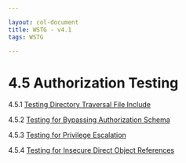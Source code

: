 ```yaml
---

layout: col-document
title: WSTG - v4.1
tags: WSTG

---
```

# 4.5 Authorization Testing

4.5.1 [Testing Directory Traversal File Include](01-Testing_Directory_Traversal_File_Include.md)

4.5.2 [Testing for Bypassing Authorization Schema](02-Testing_for_Bypassing_Authorization_Schema.md)

4.5.3 [Testing for Privilege Escalation](03-Testing_for_Privilege_Escalation.md)

4.5.4 [Testing for Insecure Direct Object References](04-Testing_for_Insecure_Direct_Object_References.md)
